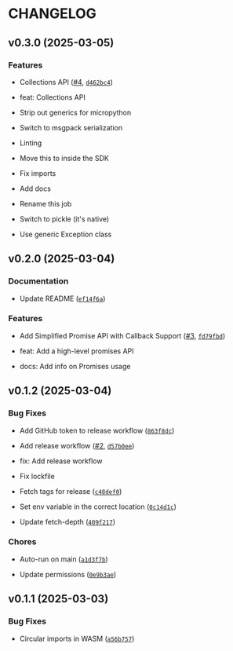 # CHANGELOG


## v0.3.0 (2025-03-05)

### Features

- Collections API ([#4](https://github.com/r-near/near-sdk-py/pull/4),
  [`d462bc4`](https://github.com/r-near/near-sdk-py/commit/d462bc43fed737aa3518ab2ca6f6a2c70be7fa83))

* feat: Collections API

* Strip out generics for micropython

* Switch to msgpack serialization

* Linting

* Move this to inside the SDK

* Fix imports

* Add docs

* Rename this job

* Switch to pickle (it's native)

* Use generic Exception class


## v0.2.0 (2025-03-04)

### Documentation

- Update README
  ([`ef14f6a`](https://github.com/r-near/near-sdk-py/commit/ef14f6ab788404542320d1cda5efd58100db7e6f))

### Features

- Add Simplified Promise API with Callback Support
  ([#3](https://github.com/r-near/near-sdk-py/pull/3),
  [`fd79fbd`](https://github.com/r-near/near-sdk-py/commit/fd79fbdf50d388cb8808fa51a9ca048a8e5eacce))

* feat: Add a high-level promises API

* docs: Add info on Promises usage


## v0.1.2 (2025-03-04)

### Bug Fixes

- Add GitHub token to release workflow
  ([`863f8dc`](https://github.com/r-near/near-sdk-py/commit/863f8dcaadfa1601a84b79ba962945017a772c8a))

- Add release workflow ([#2](https://github.com/r-near/near-sdk-py/pull/2),
  [`d57b0ee`](https://github.com/r-near/near-sdk-py/commit/d57b0ee8221e647143c68f4a7b2fe8ffe4ea523b))

* fix: Add release workflow

* Fix lockfile

- Fetch tags for release
  ([`c48def0`](https://github.com/r-near/near-sdk-py/commit/c48def02011ae4aa8672dc1db15fbb04d65c017c))

- Set env variable in the correct location
  ([`0c14d1c`](https://github.com/r-near/near-sdk-py/commit/0c14d1c6a90803b52608078e85b459156685a54e))

- Update fetch-depth
  ([`409f217`](https://github.com/r-near/near-sdk-py/commit/409f217dab37d722af12e757aeea9e154add4d3c))

### Chores

- Auto-run on main
  ([`a1d3f7b`](https://github.com/r-near/near-sdk-py/commit/a1d3f7b4f389f975ed0b8ca6abf1dcd9f7dc9daa))

- Update permissions
  ([`0e9b3ae`](https://github.com/r-near/near-sdk-py/commit/0e9b3aee307aababe8db3ba2c61c7c661516f390))


## v0.1.1 (2025-03-03)

### Bug Fixes

- Circular imports in WASM
  ([`a56b757`](https://github.com/r-near/near-sdk-py/commit/a56b75790be8d6a01ad34aac4509ec4d1383cd9e))
